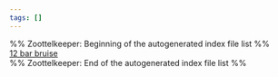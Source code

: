 ```yaml
---
tags: []
---
```

   
%% Zoottelkeeper: Beginning of the autogenerated index file list  %%   
 [12 bar bruise](../Albums/12%20bar%20bruise.md)   
%% Zoottelkeeper: End of the autogenerated index file list  %%